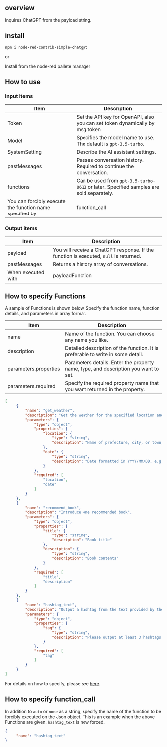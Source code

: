 ## overview
Inquires ChatGPT from the payload string.

## install

````
npm i node-red-contrib-simple-chatgpt
````

or

Install from the node-red pallete manager

## How to use
### Input items

|Item|Description|
|--|--|
|Token|Set the API key for OpenAPI, also you can set token dynamically by msg.token |
|Model|Specifies the model name to use. The default is `gpt-3.5-turbo`. |
|SystemSetting|Describe the AI assistant settings.|
|pastMessages|Passes conversation history. Required to continue the conversation. |
|functions|Can be used from `gpt-3.5-turbo-0613` or later. Specified samples are sold separately. |
You can forcibly execute the function name specified by |function_call|functions. If you set it to `auto`, the function will be automatically determined and called. If it is `none`, it will not be called. Specifying `{name: function name}` will force execution of the target function. |

### Output items

|Item|Description|
|--|--|
|payload|You will receive a ChatGPT response. If the function is executed, `null` is returned. |
|pastMessages|Returns a history array of conversations. |
When executed with |payloadFunction|FunctionCalling, the executed function name and JSON parsed arguments are returned. |

## How to specify Functions
A sample of Functions is shown below. Specify the function name, function details, and parameters in array format.

|Item|Description|
|--|--|
|name|Name of the function. You can choose any name you like. |
|description|Detailed description of the function. It is preferable to write in some detail. |
|parameters.properties|Parameters details. Enter the property name, type, and description you want to set. |
|parameters.required| Specify the required property name that you want returned in the property. |

```json
[
     {
         "name": "get_weather",
         "description": "Get the weather for the specified location and date",
         "parameters": {
             "type": "object",
             "properties": {
                 "location": {
                     "type": "string",
                     "description": "Name of prefecture, city, or town, e.g. London"
                 },
                 "date": {
                     "type": "string",
                     "description": "Date formatted in YYYY/MM/DD, e.g. 2023/06/13"
                 }
             },
             "required": [
                 "location",
                 "date"
             ]
         }
     },
     {
         "name": "recommend_book",
         "description": "Introduce one recommended book",
         "parameters": {
             "type": "object",
             "properties": {
                 "title": {
                     "type": "string",
                     "description": "Book title"
                 },
                 "description": {
                     "type": "string",
                     "description": "Book contents"
                 }
             },
             "required": [
                 "title",
                 "description"
             ]
         }
     },
     {
         "name": "hashtag_text",
         "description": "Output a hashtag from the text provided by the user.",
         "parameters": {
             "type": "object",
             "properties": {
                 "tag": {
                     "type": "string",
                     "description": "Please output at least 3 hashtags."
                 }
             },
             "required": [
                 "tag"
             ]
         }
     }
]
````

For details on how to specify, please see [here](https://openai.com/blog/function-calling-and-other-api-updates).

## How to specify function_call
In addition to `auto` or `none` as a string, specify the name of the function to be forcibly executed on the Json object.
This is an example when the above Functions are given. `hashtag_text` is now forced.

```json
{
     "name": "hashtag_text"
}

```